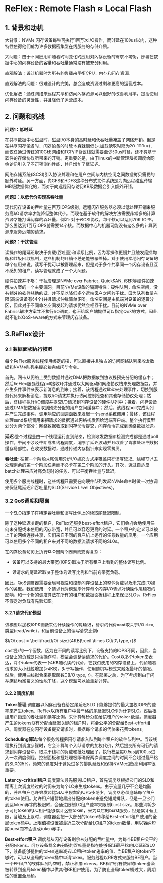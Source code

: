 # ReFlex : Remote Flash ≈ Local Flash

## 1. 背景和动机

大背景：NVMe 闪存设备每秒可执行1百万次I/O操作，而时延在100us以内，这种特性使得他们成为许多数据密集型在线服务的存储介质。

大问题：由于不同应用和随着时间变化时应用对闪存设备的需求不均衡，部署在数据中心的闪存设备的容量和吞吐量通常没有被充分利用。

直观解法：设计机器时为所有的负载来平衡CPU，内存和闪存资源。

直观解法的问题：很难设计的完美，总会造成资源过剩和更高的运营成本。

优化解法：通过网络来远程共享和访问闪存资源可以很好的改善利用率，提高使用闪存设备的灵活性，并且降低了运营成本。

## 2. 问题和挑战

**问题1：低时延**

在共享数据中心磁盘时，磁盘I/O本身的高时延和低吞吐量掩盖了网络开销。但是在共享闪存设备时，闪存设备的时延本身就很低(未加载读取时延为20-100us)，而仅仅通过传统的10GbE网络和TCP/IP协议栈就需要至少50us时延，还不算基于软件的存储协议所带来的开销。更重要的是，由于linux的中断管理和核调度给网络访问引入了不可预测的性能，并且增加了尾延迟。

网络存储系统(iSCSI)引入协议处理和在用户空间与内核空间之间数据拷贝需要的额外时延。另一方面，向GFS和HDFS这种分布式文件系统是为向远程磁盘传输MB级数据优化的，而对于向远程闪存访问KB级数据会引入额外开销。

**问题2：以低代价实现高吞吐量**

现代闪存设备的吞吐量在百万IOPS级别，远程闪存服务器必须以低处理开销来服务高I/O请求率才能降低整体代价。而现在基于软件的解决方法需要非常多的计算资源才能打满闪存的吞吐量。例如: 对于iSCSI协议，每个核可以达到70K IOPS，那么要达到1百万IOPS就需要14个核。而数据中心的机器可能没有这么多的计算资源来服务远端的请求。

**问题3：干扰管理**

读操作的尾延迟取决于负载(吞吐量)和读写比例，因为写操作更慢并且触发磨损均衡和垃圾回收机制，这些机制的开销不总是能被覆盖掉。对于使用本地闪存设备的单个应用来说，读写干扰可以被管理起来，但是对于多个共享同一个闪存设备且互不感知的租户，读写管理就成了一个大问题。

硬件加速并不够：干扰管理是NVMe over Fabrics, QuickSAN, iSER等硬件加速解决方案的一个主要漏洞。目前NVMe设备的隔离特性：硬件队列，命名空间，没有额外的软件辅助的话，并不足以降低多个远端客户之间的干扰。因为队列数量有限(高端设备有64个)并且请求仲裁简单(RR)。命名空间是主机端对设备的逻辑分区，因此对于不同命名空间发起的请求仍然会相互干扰。目前的NVMe over Fabrics解决方案并不执行I/O调度，也不给客户端提供可以指定QoS的方式，因此就不能以QoS-aware的方式来管理闪存设备。

## 3.ReFlex设计

### 3.1 数据面板执行模型

每个ReFlex服务线程使用绑定的核，可以直接并且独占的访问网络队列来收发数据和NVMe队列来提交和完成闪存命令。

首先，网卡从网络上受到数据并通过DMA把数据放到协议栈预先分配的缓存中；然后ReFlex服务线程poll接收环并通过以太网驱动和网络协议栈来处理数据包，并产生条件事件来表示新消息的到来；接着，该线程通过libix来处理事件，切换到服务代码来解析消息，提取I/O请求并执行访问控制检查和其他存储协议处理；然后，该线程执行I/O调度并提交I/O请求到闪存设备的硬件队列中；接着，闪存设备通过DMA把数据读取到预先分配的用户空间缓存中；然后，该线程poll完成队列并产生完成事件，调用响应的回调函数来发起一个send系统调用；最终，该线程处理send系统调用来把请求的数据通过网络栈发回给远端客户端。整个执行模型划分为两个部分：网络数据收取到闪存命令提交，闪存命令完成到网络数据发送。

**延迟**:整个过程是由一个线程运行直到结束，检测收发数据和检测完成都是通过poll操作，中间不涉及中断或者线程调度，消除了延迟波动并且改善了请求处理中数据缓存局部性。在收发数据时，通过传递内存指针来实现零拷贝。

**吞吐量**: 在第一个阶段末尾使用异步I/O提交方式来覆盖闪存读写延迟。线程可以去处理剩余的第一个阶段任务而不必卡在第二个阶段的开头。其次，通过自适应batch处理来应对高负载时的任务，可以平衡吞吐量与延迟。

使用多个服务线程时，这些线程只需要在向硬件队列发起NVMe命令时做一次协调来保证尾延迟和吞吐量的SLO(Service Level Objectives)。

### 3.2 QoS调度和隔离

一个SLO指定了在特定吞吐量和读写比例上的读取尾延迟限制。

除了这种延迟关键的租户，ReFlex还服务best-effort租户，它们会机会地使用任何未分配或未使用的闪存带宽，并且可以容忍更高的时延。一个租户的定义可以被上千的网络连接共享，它们来自不同的客户机上运行的任意数量的应用。一个应用可以使用多个不同的租户来对不同的数据流请求不同的SLOs。

在闪存设备访问上执行SLO因两个因素而变得复杂：

- 设备可以支持的最大带宽(IOPS)取决于所有租户上看到的整体读写比例。

- 读请求的尾延迟取决于整体的读写比例和当前的带宽负载。

  

因此，QoS调度器需要全局可视性和控制闪存设备上的整体负载以及未完成I/O操作的类型。我们使用一个请求代价模型来计算每个闪存I/O请求对读操作尾延迟的影响，和一个新的调度算法在所有的租户和数据面板线程上来保证SLOs。ReFlex不假定对负载有先验知识。

#### 3.2.1 请求代价模型

该模型以加权IOPS函数来估计读操作的尾延迟，请求的代价cost取决于I/O size,类型(read/write)，和当前设备上的读写请求比例r

$I/O\ cost = \lceil\frac{I/O\ size}{4KB}\rceil \times C(I/O\ type, r)$

cost是r的一个函数，因为在不同的读写比例下，设备支持的IOPS不同，因此，当设备上的负载是只读操作时，模型会调整读请求的代价。Cost以多个token来表达，每个token代表一个4KB随机读的代价，在我们使用的闪存设备上，代价随着请求的大小线性增加(>4KB)。对于写操作，使用随机写模式来触发最坏的情况。然后，使用曲线拟合来提取函数C(I/O type, r)。在部署之后，为了考虑到由于闪存磨损均衡带来的性能下降，这个模型可以被重新计算。

#### 3.2.2 调度机制

**Token管理**:调度器以闪存设备在给定尾延迟SLO下能够提供的最大加权IOPS的速率来产生token。ReFlex以所有租户中最严格的尾延迟SLO作为计算SLO。然后根据用户指定的吞吐量和读写比例，来计算每秒分配给该租户的token数量。调度器产生的tokens没有分配给延迟关键的租户时，将会公平的分配给Best-effort租户。调度器在向闪存设备提交请求时，根据每个请求的代价来花费tokens。

**Scheduling算法**:每个服务线程把闪存请求入队到每个租户的软件队列中。当该线程执行到调度步骤时，它会计算每个入队请求的加权代价，然后提交所有可行的请求到闪存设备中。取决于线程的负载和批处理因子，执行模型每0.5us到100us进入一次调度例程。控制面板和批处理极限确保两次调度之间的时间不会超过最严格的SLO的5%。频繁的调度对于避免过多的排队延迟和保持NVMe设备高利用率很重要。

**Latency-critical租户**:调度算法最先服务LC租户，首先调度器根据它们的SLO和距离上次调度经过的时间来为每个LC来生成tokens。由于流量几乎不会是均衡的，并且租户也许会发起比SLO中预留的IOPS多或少，调度器必须追踪每个租户的token使用。允许租户短暂地超出分配的token来避免短期排队，但是一旦它们到达token赤字的极限时，会通过限制LC租户速率来限制burst size。那些消耗少于可用token的LC租户能够累计这些token，来为以后的burst服务，但是累计有上限，当触及上限时，调度器会把一大部分的token转移给Best-effort租户使用的全局token桶中。上限值被设置被最近三次分配给LC租户的token数量，用以容纳短期burst而不会造成token赤字。

**Best-effort租户**:调度器从闪存设备剩余未分配的吞吐量中，为每个BE租户公平的分配tokens。闪存设备剩余未分配的吞吐量是指在能够保证最严格的LC延迟SLO下，设备能够提供的token速率减去LC租户token速率的值。当BE租户的token不够时，可以从全局的token桶中申请token。服务线程以RR方式来服务BE租户。当一个BE租户的软件队列为空时，禁止积累tokens。BE租户没有使用的token也会被转移到全局token桶中以供其他BE租户使用。为了防止全局token桶过大，周期性的重置全局桶。
